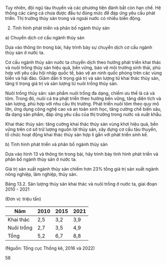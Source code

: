 Tuy nhiên, đội ngũ tàu thuyền và các phương tiện đánh bắt còn hạn chế. Hệ thống các cảng cá chưa được đầu tư đúng mức để đáp ứng yêu cầu phát triển. Thị trường thủy sản trong và ngoài nước có nhiều biến động.

2. Tình hình phát triển và phân bố ngành thủy sản

a) Chuyển dịch cơ cấu ngành thủy sản

Dựa vào thông tin trong bài, hãy trình bày sự chuyển dịch cơ cấu ngành thủy sản ở nước ta.

Cơ cấu ngành thủy sản nước ta chuyển dịch theo hướng phát triển khai thác và nuôi trồng thủy sản hiệu quả, bền vững, bảo vệ môi trường sinh thái, phù hợp với yêu cầu hội nhập quốc tế, bảo vệ an ninh quốc phòng trên các vùng biển và hải đảo. Giảm dần tỉ trọng giá trị và sản lượng từ khai thác thủy sản, tăng tỉ trọng giá trị và sản lượng từ nuôi trồng thủy sản.

Nuôi trồng thủy sản: sản phẩm nuôi trồng đa dạng, chiếm ưu thế là cá và tôm. Trong đó, nuôi cá tra phát triển theo hướng bền vững, tăng diện tích và sản lượng, phù hợp với nhu cầu thị trường. Phát triển nuôi tôm theo quy mô lớn, ứng dụng công nghệ cao và an toàn sinh học, tăng cường chế biến sâu, đa dạng sản phẩm, đáp ứng yêu cầu của thị trường trong nước và xuất khẩu.

Khai thác thủy sản: tăng cường khai thác thủy sản vùng khơi hiệu quả, bền vững trên cơ sở trữ lượng nguồn lợi thủy sản, xây dựng cơ cấu tàu thuyền, tổ chức hoạt động khai thác thủy sản hợp lí gắn với phát triển sinh kế.

b) Tình hình phát triển và phân bố ngành thủy sản

Dựa vào hình 13 và thông tin trong bài, hãy trình bày tình hình phát triển và phân bố ngành thủy sản ở nước ta.

Giá trị sản xuất ngành thủy sản chiếm hơn 23% tổng giá trị sản xuất ngành nông nghiệp, lâm nghiệp, thủy sản.

Bảng 13.2. Sản lượng thủy sản khai thác và nuôi trồng ở nước ta, giai đoạn 2010 - 2021

(Đơn vị: triệu tấn)

Năm | 2010 | 2015 | 2021
--- | --- | --- | ---
Khai thác | 2,5 | 3,2 | 3,9
Nuôi trồng | 2,7 | 3,5 | 4,9
Tổng | 5,2 | 6,7 | 8,8

(Nguồn: Tổng cục Thống kê, 2016 và 2022)

58